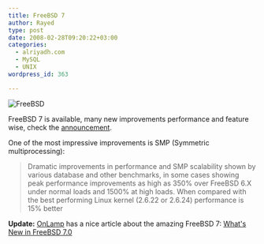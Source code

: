 ```yaml
---
title: FreeBSD 7
author: Rayed
type: post
date: 2008-02-28T09:20:22+03:00
categories:
  - alriyadh.com
  - MySQL
  - UNIX
wordpress_id: 363

---
```

<img src='/static/uploads/2008/02/freebsd-logo.png' alt='FreeBSD' />

FreeBSD 7 is available, many new improvements performance and feature wise, check the <a href="http://www.freebsd.org/releases/7.0R/announce.html">announcement</a>.

One of the most impressive improvements is SMP (Symmetric multiprocessing):

> Dramatic improvements in performance and SMP scalability shown by various database and other benchmarks, in some cases showing peak performance improvements as high as 350% over FreeBSD 6.X under normal loads and 1500% at high loads. When compared with the best performing Linux kernel (2.6.22 or 2.6.24) performance is 15% better

**Update:** <a href="http://www.onlamp.com/">OnLamp</a> has a nice article about the amazing FreeBSD 7: <a href="http://www.onlamp.com/pub/a/bsd/2008/02/26/whats-new-in-freebsd-70.html">What's New in FreeBSD 7.0</a>


